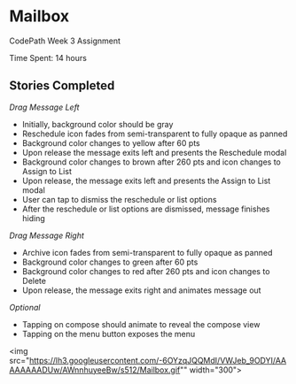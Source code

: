 # Mailbox
CodePath Week 3 Assignment

Time Spent: 14 hours

## Stories Completed

*Drag Message Left*
* Initially, background color should be gray
* Reschedule icon fades from semi-transparent to fully opaque as panned
* Background color changes to yellow after 60 pts
* Upon release the message exits left and presents the Reschedule modal
* Background color changes to brown after 260 pts and icon changes to Assign to List
* Upon release, the message exits left and presents the Assign to List modal
* User can tap to dismiss the reschedule or list options
* After the reschedule or list options are dismissed, message finishes hiding

*Drag Message Right*
* Archive icon fades from semi-transparent to fully opaque as panned
* Background color changes to green after 60 pts
* Background color changes to red after 260 pts and icon changes to Delete
* Upon release, the message exits right and animates message out

*Optional*
* Tapping on compose should animate to reveal the compose view
* Tapping on the menu button exposes the menu



<img src="https://lh3.googleusercontent.com/-6OYzqJQQMdI/VWJeb_9ODYI/AAAAAAAADUw/AWnnhuyeeBw/s512/Mailbox.gif"" width="300">

